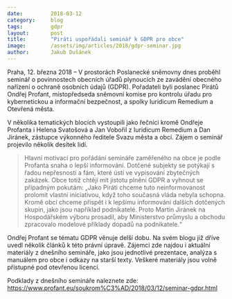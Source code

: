 ```yaml
---
date:         2018-03-12
category:     blog
tags:         gdpr
layout:       post
title:        "Piráti uspořádali seminář k GDPR pro obce"
image:        /assets/img/articles/2018/gdpr-seminar.jpg
author:       Jakub Dušánek
---
```



Praha, 12. března 2018 – V prostorách Poslanecké sněmovny dnes proběhl seminář o povinnostech obecních úřadů plynoucích ze zavádění obecného nařízení o ochraně osobních údajů (GDPR). Pořadateli byli poslanec Pirátů Ondřej Profant, místopředseda sněmovní komise pro kontrolu úřadu pro kybernetickou a informační bezpečnost, a spolky Iuridicum Remedium a Otevřená města.

V několika tematických blocích vystoupili jako řečníci kromě Ondřeje Profanta i Helena Svatošová a Jan Vobořil z Iuridicum Remedium a Dan Jiránek, zástupce výkonného ředitele Svazu města a obcí. Zájem o seminář projevilo několik desítek lidí.

> Hlavní motivací pro pořádání semináře zaměřeného na obce je podle Profanta snaha o lepší informování. Dotčené subjekty se potýkají s řadou  nepřesností a fám, které ústí ve vypisování zbytečných zakázek. Obce totiž chtějí mít jistotu plnění GDPR a vyhnout se případným pokutám:  „Jako Piráti chceme tuto neinformovanost prolomit vlastní iniciativou, když toho současná vláda nebyla schopna. Kromě obcí chceme přispět i k lepšímu informování dalších dotčených skupin, jako jsou například podnikatelé. Proto Martin Jiránek na Hospodářském výboru prosadil, aby Ministerstvo průmyslu a obchodu zpracovalo modelové příklady dopadů na podnikatele.“

Ondřej Profant se tématu GDPR věnuje delší dobu. Na svém blogu již dříve uvedl několik článků k této právní úpravě. Zájemci zde najdou i aktuální materiály z dnešního semináře, jako jsou jednotlivé prezentace, analýza s manuálem pro obce i odkazy na starší texty. Veškeré materiály jsou volně přístupné pod otevřenou licencí.

 
Podklady z dnešního semináře naleznete zde:
<https://www.profant.eu/soukrom%C3%AD/2018/03/12/seminar-gdpr.html>

